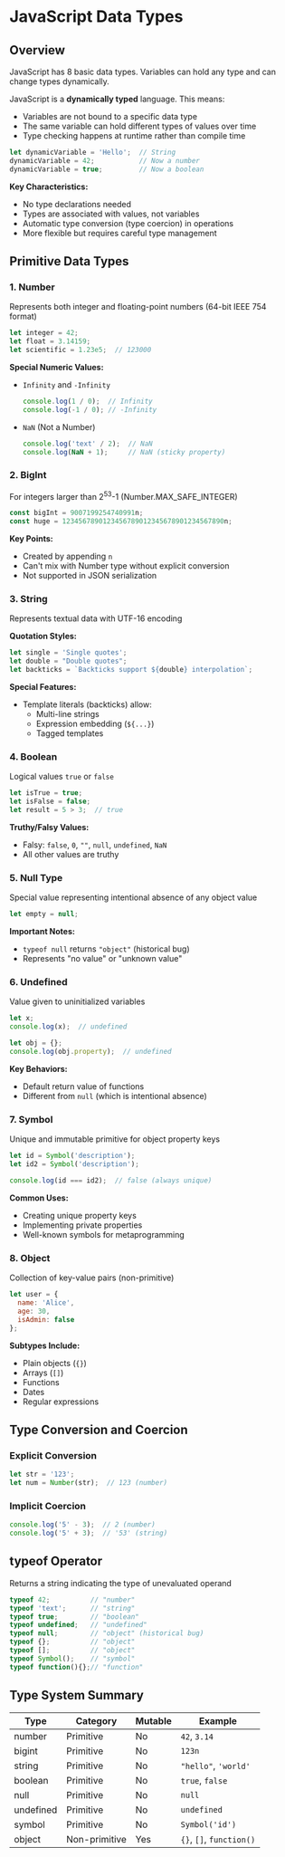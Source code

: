 # JavaScript Data Types

## Overview
JavaScript has 8 basic data types. Variables can hold any type and can change types dynamically.

JavaScript is a **dynamically typed** language. This means:

- Variables are not bound to a specific data type
- The same variable can hold different types of values over time
- Type checking happens at runtime rather than compile time

```javascript
let dynamicVariable = 'Hello';  // String
dynamicVariable = 42;           // Now a number
dynamicVariable = true;         // Now a boolean
```

**Key Characteristics:**
- No type declarations needed
- Types are associated with values, not variables
- Automatic type conversion (type coercion) in operations
- More flexible but requires careful type management

## Primitive Data Types

### 1. Number 
Represents both integer and floating-point numbers (64-bit IEEE 754 format)

```javascript
let integer = 42;
let float = 3.14159;
let scientific = 1.23e5;  // 123000
```

**Special Numeric Values:**
- `Infinity` and `-Infinity`
  ```javascript
  console.log(1 / 0);  // Infinity
  console.log(-1 / 0); // -Infinity
  ```
- `NaN` (Not a Number)
  ```javascript
  console.log('text' / 2);  // NaN
  console.log(NaN + 1);     // NaN (sticky property)
  ```

### 2. BigInt 
For integers larger than 2<sup>53</sup>-1 (Number.MAX_SAFE_INTEGER)

```javascript
const bigInt = 9007199254740991n;
const huge = 1234567890123456789012345678901234567890n;
```

**Key Points:**
- Created by appending `n`
- Can't mix with Number type without explicit conversion
- Not supported in JSON serialization

### 3. String 
Represents textual data with UTF-16 encoding

**Quotation Styles:**
```javascript
let single = 'Single quotes';
let double = "Double quotes";
let backticks = `Backticks support ${double} interpolation`;
```

**Special Features:**
- Template literals (backticks) allow:
  - Multi-line strings
  - Expression embedding (`${...}`)
  - Tagged templates

### 4. Boolean 
Logical values `true` or `false`

```javascript
let isTrue = true;
let isFalse = false;
let result = 5 > 3;  // true
```

**Truthy/Falsy Values:**
- Falsy: `false`, `0`, `""`, `null`, `undefined`, `NaN`
- All other values are truthy

### 5. Null Type
Special value representing intentional absence of any object value

```javascript
let empty = null;
```

**Important Notes:**
- `typeof null` returns `"object"` (historical bug)
- Represents "no value" or "unknown value"

### 6. Undefined 
Value given to uninitialized variables

```javascript
let x;
console.log(x);  // undefined

let obj = {};
console.log(obj.property);  // undefined
```

**Key Behaviors:**
- Default return value of functions
- Different from `null` (which is intentional absence)

### 7. Symbol 
Unique and immutable primitive for object property keys

```javascript
let id = Symbol('description');
let id2 = Symbol('description');

console.log(id === id2);  // false (always unique)
```

**Common Uses:**
- Creating unique property keys
- Implementing private properties
- Well-known symbols for metaprogramming

### 8. Object 
Collection of key-value pairs (non-primitive)

```javascript
let user = {
  name: 'Alice',
  age: 30,
  isAdmin: false
};
```

**Subtypes Include:**
- Plain objects (`{}`)
- Arrays (`[]`)
- Functions
- Dates
- Regular expressions

## Type Conversion and Coercion

### Explicit Conversion
```javascript
let str = '123';
let num = Number(str);  // 123 (number)
```

### Implicit Coercion
```javascript
console.log('5' - 3);  // 2 (number)
console.log('5' + 3);  // '53' (string)
```

## typeof Operator

Returns a string indicating the type of unevaluated operand

```javascript
typeof 42;          // "number"
typeof 'text';      // "string"
typeof true;        // "boolean"
typeof undefined;   // "undefined"
typeof null;        // "object" (historical bug)
typeof {};          // "object"
typeof [];          // "object"
typeof Symbol();    // "symbol"
typeof function(){};// "function"
```

## Type System Summary

| Type       | Category    | Mutable | Example                  |
|------------|-------------|---------|--------------------------|
| number     | Primitive   | No      | `42`, `3.14`             |
| bigint     | Primitive   | No      | `123n`                   |
| string     | Primitive   | No      | `"hello"`, `'world'`     |
| boolean    | Primitive   | No      | `true`, `false`          |
| null       | Primitive   | No      | `null`                   |
| undefined  | Primitive   | No      | `undefined`              |
| symbol     | Primitive   | No      | `Symbol('id')`           |
| object     | Non-primitive | Yes   | `{}`, `[]`, `function()` |
```